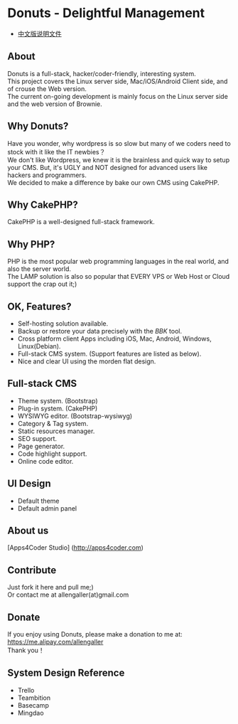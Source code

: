 Donuts - Delightful Management
==============================

* [中文版说明文件](https://github.com/allengaller/donuts/blob/master/%E5%85%B3%E4%BA%8E.md)   

About
-----
Donuts is a full-stack, hacker/coder-friendly, interesting  system.   
This project covers the Linux server side, Mac/iOS/Android Client side, and of crouse the Web version.   
The current on-going development is mainly focus on the Linux server side and the web version of Brownie.   

Why Donuts?
------------
Have you wonder, why wordpress is so slow but many of we coders need to stock with it like the IT newbies？   
We don't like Wordpress, we knew it is the brainless and quick way to setup your CMS.
But, it's UGLY and NOT designed for advanced users like hackers and programmers.   
We decided to make a difference by bake our own CMS using CakePHP.   

Why CakePHP?
------------
CakePHP is a well-designed full-stack framework.

Why PHP?
--------
PHP is the most popular web programming languages in the real world, and also the server world.   
The LAMP solution is also so popular that EVERY VPS or Web Host or Cloud support the crap out it;)   

OK, Features?
-------------

* Self-hosting solution available.
* Backup or restore your data precisely with the *BBK* tool.
* Cross platform client Apps including iOS, Mac, Android, Windows, Linux(Debian).   
* Full-stack CMS system. (Support features are listed as below).    
* Nice and clear UI using the morden flat design.   

Full-stack CMS
--------------

* Theme system. (Bootstrap)
* Plug-in system. (CakePHP)
* WYSIWYG editor. (Bootstrap-wysiwyg)
* Category & Tag system.
* Static resources manager.
* SEO support.
* Page generator.
* Code highlight support.
* Online code editor.

UI Design
---------

* Default theme   
* Default admin panel   

About us
--------
[Apps4Coder Studio] (http://apps4coder.com)

Contribute
----------
Just fork it here and pull me;)   
Or contact me at allengaller(at)gmail.com   

Donate
------
If you enjoy using Donuts, please make a donation to me at:   
https://me.alipay.com/allengaller   
Thank you！   

System Design Reference
-----------------------

* Trello
* Teambition
* Basecamp
* Mingdao

